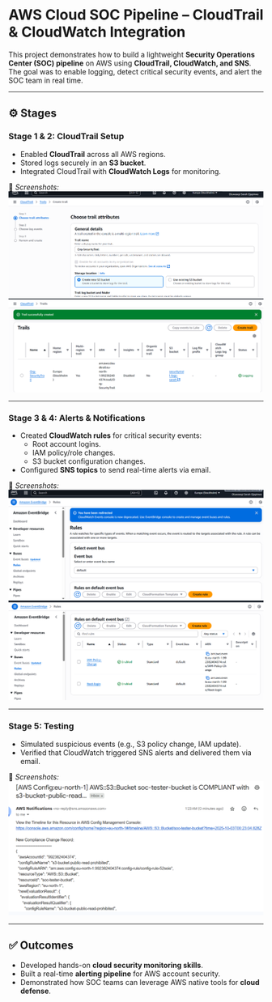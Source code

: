# AWS Cloud SOC Pipeline – CloudTrail & CloudWatch Integration  

This project demonstrates how to build a lightweight **Security Operations Center (SOC) pipeline** on AWS using **CloudTrail, CloudWatch, and SNS**.  
The goal was to enable logging, detect critical security events, and alert the SOC team in real time.  

---

## ⚙️ Stages  

### **Stage 1 & 2: CloudTrail Setup**  
- Enabled **CloudTrail** across all AWS regions.  
- Stored logs securely in an **S3 bucket**.  
- Integrated CloudTrail with **CloudWatch Logs** for monitoring.  

📄 *Screenshots:*  
![Stage 1](stage1.png) ![Stage 2](stage2.png)

---

### **Stage 3 & 4: Alerts & Notifications**  
- Created **CloudWatch rules** for critical security events:  
  - Root account logins.  
  - IAM policy/role changes.  
  - S3 bucket configuration changes.  
- Configured **SNS topics** to send real-time alerts via email.  

📄 *Screenshots:*  
![Stage 3](stage3.png) ![Stage 4](stage4.png)

---

### **Stage 5: Testing**  
- Simulated suspicious events (e.g., S3 policy change, IAM update).  
- Verified that CloudWatch triggered SNS alerts and delivered them via email.  

📄 *Screenshots:*  
![Stage 5](stage5.png)

---

## ✅ Outcomes  
- Developed hands-on **cloud security monitoring skills**.  
- Built a real-time **alerting pipeline** for AWS account security.  
- Demonstrated how SOC teams can leverage AWS native tools for **cloud defense**.  
